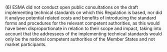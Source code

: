 (6) ESMA did not conduct open public consultations on the draft implementing technical standards on which this Regulation is based, nor did it analyse potential related costs and benefits of introducing the standard forms and procedures for the relevant competent authorities, as this would have been disproportionate in relation to their scope and impact, taking into account that the addressees of the implementing technical standards would only be the national competent authorities of the Member States and not market participants.